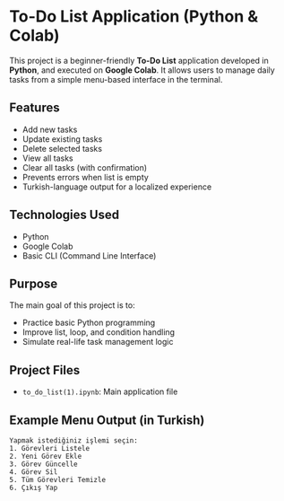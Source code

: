 # To-Do List Application (Python & Colab)

This project is a beginner-friendly **To-Do List** application developed in **Python**, and executed on **Google Colab**. It allows users to manage daily tasks from a simple menu-based interface in the terminal.

## Features

- Add new tasks  
- Update existing tasks  
- Delete selected tasks  
- View all tasks  
- Clear all tasks (with confirmation)
- Prevents errors when list is empty
- Turkish-language output for a localized experience

## Technologies Used

- Python  
- Google Colab  
- Basic CLI (Command Line Interface)

## Purpose

The main goal of this project is to:
- Practice basic Python programming
- Improve list, loop, and condition handling
- Simulate real-life task management logic

## Project Files

- `to_do_list(1).ipynb`: Main application file

## Example Menu Output (in Turkish)

```text
Yapmak istediğiniz işlemi seçin:
1. Görevleri Listele
2. Yeni Görev Ekle
3. Görev Güncelle
4. Görev Sil
5. Tüm Görevleri Temizle
6. Çıkış Yap
